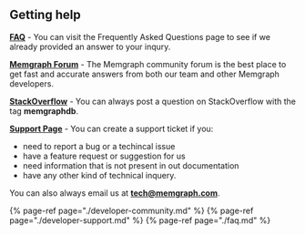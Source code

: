 ## Getting help

**[FAQ](./faq.md)** - You can visit the Frequently Asked Questions page to see if we already provided an answer to your inqury.

**[Memgraph Forum](https://discourse.memgraph.com/)** - The Memgraph community forum is the best place to get fast and accurate answers from both our team and other Memgraph developers.

**[StackOverflow](https://stackoverflow.com/questions/tagged/memgraphdb)** - You can always post a question on StackOverflow with the tag **memgraphdb**.

**[Support Page](https://airtable.com/shrcmWpvn74kudboV)** - You can create a support ticket if you:
* need to report a bug or a techincal issue
* have a feature request or suggestion for us
* need information that is not present in out documentation
* have any other kind of technical inquery.

You can also always email us at **[tech@memgraph.com](mailto:tech@memgraph.com)**.

{% page-ref page="./developer-community.md" %}
{% page-ref page="./developer-support.md" %}
{% page-ref page="./faq.md" %}